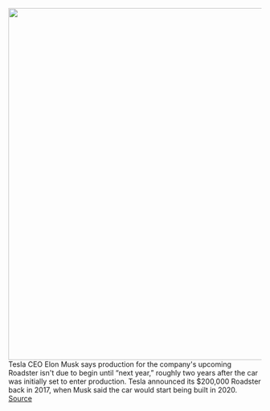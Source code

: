 <img src='https://cdn.vox-cdn.com/thumbor/cERFqN3ZXGLbN7QJfGWyQiwYwxc=/0x0:3840x2160/1200x800/filters:focal(1613x773:2227x1387)/cdn.vox-cdn.com/uploads/chorus_image/image/68738963/Roadster_Hero.0.jpg' width='700px' /><br/>
Tesla CEO Elon Musk says production for the company's upcoming Roadster isn't due to begin until “next year,” roughly two years after the car was initially set to enter production. Tesla announced its $200,000 Roadster back in 2017, when Musk said the car would start being built in 2020.
<a href='https://www.theverge.com/2021/1/29/22255902/tesla-roadster-production-2022-elon-musk-ceo-tweet'> Source <a/>